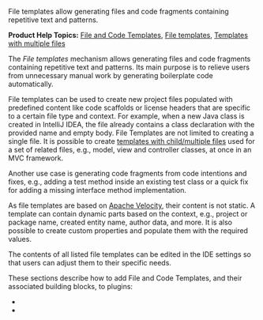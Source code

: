 [//]: # (title: File and Code Templates)

<!-- Copyright 2000-2022 JetBrains s.r.o. and other contributors. Use of this source code is governed by the Apache 2.0 license that can be found in the LICENSE file. -->

<excerpt>File templates allow generating files and code fragments containing repetitive text and patterns.</excerpt>

<microformat>

**Product Help Topics:** [File and Code Templates](https://www.jetbrains.com/help/idea/settings-file-and-code-templates.html), [File templates](https://www.jetbrains.com/help/idea/using-file-and-code-templates.html), [Templates with multiple files](https://www.jetbrains.com/help/idea/templates-with-multiple-files.html)

</microformat>

The _File templates_ mechanism allows generating files and code fragments containing repetitive text and patterns.
Its main purpose is to relieve users from unnecessary manual work by generating boilerplate code automatically.

File templates can be used to create new project files populated with predefined content like code scaffolds or license headers that are specific to a certain file type and context.
For example, when a new Java class is created in IntelliJ IDEA, the file already contains a class declaration with the provided name and empty body.
File Templates are not limited to creating a single file.
It is possible to create [templates with child/multiple files](https://www.jetbrains.com/help/idea/templates-with-multiple-files.html) used for a set of related files, e.g., model, view and controller classes, at once in an MVC framework.

Another use case is generating code fragments from code intentions and fixes, e.g., adding a test method inside an existing test class or a quick fix for adding a missing interface method implementation.

As file templates are based on [Apache Velocity](https://velocity.apache.org/), their content is not static.
A template can contain dynamic parts based on the context, e.g., project or package name, created entity name, author data, and more.
It is also possible to create custom properties and populate them with the required values.

The contents of all listed file templates can be edited in the IDE settings so that users can adjust them to their specific needs.

These sections describe how to add File and Code Templates, and their associated building blocks, to plugins:
* [](providing_file_templates.md)
* [](using_file_templates.md)
